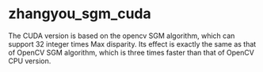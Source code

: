 # zhangyou_sgm_cuda
The CUDA version is based on the opencv SGM algorithm, which can support 32 integer times Max disparity. Its effect is exactly the same as that of OpenCV SGM algorithm, which is three times faster than that of OpenCV CPU version.
